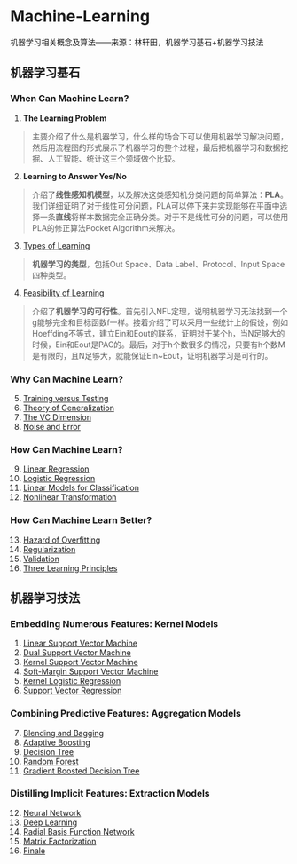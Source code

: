 # Machine-Learning
机器学习相关概念及算法——来源：林轩田，机器学习基石+机器学习技法
## 机器学习基石
### When Can Machine Learn?
1. **The Learning Problem**
>主要介绍了什么是机器学习，什么样的场合下可以使用机器学习解决问题，然后用流程图的形式展示了机器学习的整个过程，最后把机器学习和数据挖掘、人工智能、统计这三个领域做个比较。
2. **Learning to Answer Yes/No**
>介绍了**线性感知机模型**，以及解决这类感知机分类问题的简单算法：**PLA**。我们详细证明了对于线性可分问题，PLA可以停下来并实现能够在平面中选择一条**直线**将样本数据完全正确分类。对于不是线性可分的问题，可以使用PLA的修正算法Pocket Algorithm来解决。
3. [Types of Learning](https://github.com/LXxxxxxj/Machine-Learning/wiki/Lecture3%E2%80%94%E2%80%94Types-of-Learning)
>**机器学习的类型**，包括Out Space、Data Label、Protocol、Input Space四种类型。
4. [Feasibility of Learning](https://github.com/LXxxxxxj/Machine-Learning/wiki/Lecture4%E2%80%94%E2%80%94Feasibility-of-Learning)
>介绍了**机器学习的可行性**。首先引入NFL定理，说明机器学习无法找到一个g能够完全和目标函数f一样。接着介绍了可以采用一些统计上的假设，例如Hoeffding不等式，建立Ein和Eout的联系，证明对于某个h，当N足够大的时候，Ein和Eout是PAC的。最后，对于h个数很多的情况，只要有h个数M是有限的，且N足够大，就能保证Ein~Eout，证明机器学习是可行的。
### Why Can Machine Learn?
5. [Training versus Testing](https://github.com/LXxxxxxj/Machine-Learning/wiki/Lecture5%E2%80%94%E2%80%94Training-versus-Testing)
6. [Theory of Generalization](https://github.com/LXxxxxxj/Machine-Learning/wiki/Lecture6%E2%80%94%E2%80%94Theory-of-Generalization)
7. [The VC Dimension](https://github.com/LXxxxxxj/Machine-Learning/wiki/Lecture7%E2%80%94%E2%80%94The-VC-Dimension)
8. [Noise and Error](https://github.com/LXxxxxxj/Machine-Learning/wiki/Lecture8%E2%80%94%E2%80%94Noise-and-Error)
### How Can Machine Learn?
9. [Linear Regression](https://github.com/LXxxxxxj/Machine-Learning/wiki/Lecture9%E2%80%94%E2%80%94-Linear-Regression)
10. [Logistic Regression](https://github.com/LXxxxxxj/Machine-Learning/wiki/Lecture10%E2%80%94%E2%80%94Logistic-Regression)
11. [Linear Models for Classification](https://github.com/LXxxxxxj/Machine-Learning/wiki/Lecture11%E2%80%94%E2%80%94Linear-Models-for-Classification)
12. [Nonlinear Transformation](https://github.com/LXxxxxxj/Machine-Learning/wiki/Lecture12%E2%80%94%E2%80%94Nonlinear-Transformation%EF%BC%88%E9%9D%9E%E7%BA%BF%E6%80%A7%E5%8F%98%E6%8D%A2%EF%BC%89)
### How Can Machine Learn Better?
13. [Hazard of Overfitting](https://github.com/LXxxxxxj/Machine-Learning/wiki/Lecture13%E2%80%94%E2%80%94Hazard-of-Overfitting)
14. [Regularization](https://github.com/LXxxxxxj/Machine-Learning/wiki/Lecture14%E2%80%94%E2%80%94Regularization)
15. [Validation](https://github.com/LXxxxxxj/Machine-Learning/wiki/Lecture15%E2%80%94%E2%80%94Validation)
16. [Three Learning Principles](https://github.com/LXxxxxxj/Machine-Learning/wiki/Lecture16%E2%80%94%E2%80%94Three-Learning-Principles)
## 机器学习技法
### Embedding Numerous Features: Kernel Models
1. [Linear Support Vector Machine](https://github.com/LXxxxxxj/Machine-Learning/wiki/Lecture-1:-Linear-Support-Vector-Machine)
2. [Dual Support Vector Machine](https://github.com/LXxxxxxj/Machine-Learning/wiki/Lecture-2:-Dual-Support-Vector-Machine)
3. [Kernel Support Vector Machine](https://github.com/LXxxxxxj/Machine-Learning/wiki/Lecture3:-Kernel-Support-Vector-Machine)
4. [Soft-Margin Support Vector Machine](https://github.com/LXxxxxxj/Machine-Learning/wiki/Lecture-4:-Soft-Margin-Support-Vector-Machine)
5. [Kernel Logistic Regression](https://github.com/LXxxxxxj/Machine-Learning/wiki/Lecture-5:-Kernel-Logistic-Regression)
6. [Support Vector Regression](https://github.com/LXxxxxxj/Machine-Learning/wiki/Lecture-6:-Support-Vector-Regression)
### Combining Predictive Features: Aggregation Models
7. [Blending and Bagging](https://github.com/LXxxxxxj/Machine-Learning/wiki/Lecture-7:-Blending-and-Bagging)
8. [Adaptive Boosting](https://github.com/LXxxxxxj/Machine-Learning/wiki/Lecture-8:-Adaptive-Boosting)
9. [Decision Tree](https://github.com/LXxxxxxj/Machine-Learning/wiki/Lecture-9:-Decision-Tree)
10. [Random Forest](https://github.com/LXxxxxxj/Machine-Learning/wiki/Lecture-10:-Random-Forest)
11. [Gradient Boosted Decision Tree](https://github.com/LXxxxxxj/Machine-Learning/wiki/Lecture-11:-Gradient-Boosted-Decision-Tree)
### Distilling Implicit Features: Extraction Models
12. [Neural Network](https://github.com/LXxxxxxj/Machine-Learning/wiki/Lecture-12:-Neural-Network)
13. [Deep Learning](https://github.com/LXxxxxxj/Machine-Learning/wiki/Lecture-13:-Deep-Learning)
14. [Radial Basis Function Network](https://github.com/LXxxxxxj/Machine-Learning/wiki/Lecture-14:-Radial-Basis-Function-Network)
15. [Matrix Factorization](https://github.com/LXxxxxxj/Machine-Learning/wiki/Lecture-15:-Matrix-Factorization)
16. [Finale](https://github.com/LXxxxxxj/Machine-Learning/wiki/Lecture-16:-Finale)
